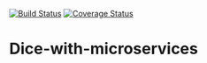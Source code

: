 [![Build Status](https://travis-ci.org/laurab1/Dice-with-microservices.svg?branch=develop&service=github)](https://travis-ci.org/laurab1/Dice-with-microservices)  [![Coverage Status](https://coveralls.io/repos/github/laurab1/Dice-with-microservices/badge.svg?branch=develop)](https://coveralls.io/github/laurab1/Dice-with-microservices?branch=develop)

# Dice-with-microservices
